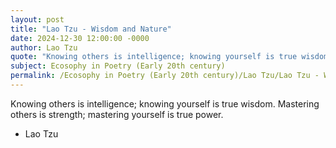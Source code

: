 ```yaml
---
layout: post
title: "Lao Tzu - Wisdom and Nature"
date: 2024-12-30 12:00:00 -0000
author: Lao Tzu
quote: "Knowing others is intelligence; knowing yourself is true wisdom."
subject: Ecosophy in Poetry (Early 20th century)
permalink: /Ecosophy in Poetry (Early 20th century)/Lao Tzu/Lao Tzu - Wisdom and Nature
---
```


Knowing others is intelligence; knowing yourself is true wisdom.
Mastering others is strength; mastering yourself is true power.

- Lao Tzu
